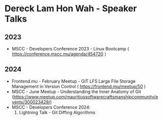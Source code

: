 # Dereck Lam Hon Wah - Speaker Talks

## 2023

- MSCC - Developers Conference 2023 - Linux Bootcamp ( <https://conference.mscc.mu/agenda/454720> )

## 2024

- Frontend.mu - February Meetup - GIT LFS Large File Storage Management in Version Control ( <https://frontend.mu/meetup/50> )
- MSCC - June Meetup - Understanding the Inner Anatomy of Git (<https://www.meetup.com/mauritiussoftwarecraftsmanshipcommunity/events/300023429/>)
- MSCC - Developers Conference 2024:
    1. Lightning Talk - Git Diffing Algorithms